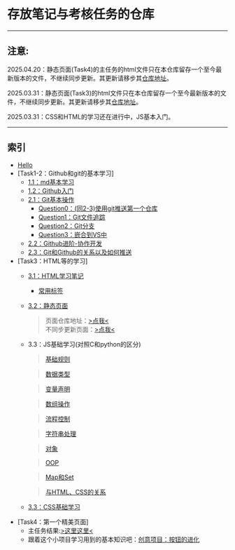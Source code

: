 # 存放笔记与考核任务的仓库
---
## **注意**:
2025.04.20：静态页面(Task4)的主任务的html文件只在本仓库留存一个至今最新版本的文件，不继续同步更新。其更新请移步其[仓库地址](https://github.com/687jsassd/https---github.com-687jsassd-Task4Website/)。

2025.03.31：静态页面(Task3)的html文件只在本仓库留存一个至今最新版本的文件，不继续同步更新。其更新请移步其[仓库地址](https://github.com/687jsassd/687jsassd.github.io)。

2025.03.31：CSS和HTML的学习还在进行中，JS基本入门。

---
## 索引
- [Hello](hello.md)
- [Task1-2：Github和git的基本学习]
    - [1.1：md基本学习](<Task1-2/Markdown学习笔记.md>)
    - [1.2：Github入门](<Task1-2/GitHub 入门学习笔记.md>)
    - [2.1：Git基本操作](<Task1-2/Git 基本操作指南.md>)
        - [Question0：(同2-3)使用git推送第一个仓库](<Task1-2/GitHub 与 Git 的关系及推送指南.md>)
        - [Question1：Git文件追踪](<Task1-2/Git 文件追踪的注意事项.md>)
        - [Question2：Git分支](<Task1-2/Git 分支.md>)
        - [Question3：嵌合到VS中](<Task1-2/在VSCode中使用 Git.md>)
    - [2.2：Github进阶-协作开发](<Task1-2/GitHub 进阶-协作开发.md>)
    - [2.3：Git和Github的关系以及如何推送](<Task1-2/GitHub 与 Git 的关系及推送指南.md>)
- [Task3：HTML等的学习]
    - [3.1：HTML学习笔记](<Task3/HTML学习笔记.md>)
      - [常用标签](<Task3/HTML 常用标签详解与示例.md>)
    - [3.2：静态页面](<https://687jsassd.github.io/>)
      > 页面仓库地址：[>点我<](<https://github.com/687jsassd/687jsassd.github.io>)  
      > 不同步更新页面：[>点我<](<Task3/qiandao_v0.2.html>)
    - 3.3：JS基础学习(对照C和python的区分)
      >[基础规则](<Task3/JavaScript 基础规则对比手册（CPython→JS）.md>)

      >[数据类型](<Task3/JavaScript 数据类型对比手册（CPython→JS）.md>)

      >[变量声明](<Task3/JavaScript 变量声明对比手册（CPython→JS）.md>)

      >[数组操作](<Task3/JavaScript 数组操作对比手册（CPython→JS）.md>)

      >[流程控制](<Task3/JavaScript 流程控制对比手册（CPython→JS）.md>)

      >[字符串处理](<Task3/JavaScript 字符串处理对比手册（CPython→JS）.md>)

      >[对象](<Task3/JavaScript 对象系统对比手册（CPython→JS）.md>)

      >[OOP](<Task3/JavaScript 面向对象编程对比手册（CPython→JS）.md>)

      >[Map和Set](<Task3/JavaScript Map & Set 对比手册（CPython→JS）.md>)

      >[与HTML、CSS的关系](<Task3/JavaScript 与 HTMLCSS 关系学习笔记.md>)
      
    - [3.3：CSS基础学习](Task3/CSS.md)
- [Task4：第一个精美页面] 
   - 主任务结果:[>这里这里<](https://687jsassd.github.io/https---github.com-687jsassd-Task4Website/)
   - 跟着这个小项目学习用到的基本知识吧：[创意项目：按钮的进化](https://687jsassd.github.io/Tasks/Task4//Evolution_of_a_button/)